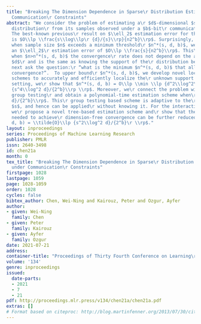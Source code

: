 ```yaml
---
title: "Breaking The Dimension Dependence in Sparse\r Distribution Estimation under
  Communication\r Constraints"
abstract: "We consider the problem of estimating a\r $d$-dimensional $s$-sparse discrete
  distribution\r from its samples observed under a $b$-bit\r communication constraint.
  The best-known previous\r result on $\\ell_2$ estimation error for this problem\r
  is $O\\lp \\frac{s\\log\\lp\r {d}/{s}\\rp}{n2^b}\\rp$. Surprisingly, we show that\r
  when sample size $n$ exceeds a minimum threshold\r $n^*(s, d, b)$, we can achieve
  an $\\ell_2$\r estimation error of $O\\lp \\frac{s}{n2^b}\\rp$. This\r implies that
  when $n>n^*(s, d, b)$ the convergence\r rate does not depend on the ambient dimension
  $d$\r and is the same as knowing the support of the\r distribution beforehand.  We
  next ask the question:\r “what is the minimum $n^*(s, d, b)$ that allows\r dimension-free
  convergence?”.  To upper bound\r $n^*(s, d, b)$, we develop novel localization\r
  schemes to accurately and efficiently localize the\r unknown support. For the non-interactive
  setting, we\r show that $n^*(s, d, b) = O\\lp \\min \\lp {d^2\\log^2\r d}/{2^b},
  {s^4\\log^2 d}/{2^b}\\rp \\rp$. Moreover, we\r connect the problem with non-adaptive
  group testing\r and obtain a polynomial-time estimation scheme when\r $n = \\tilde{\\Omega}\\lp{s^4\\log^4
  d}/{2^b}\\rp$. This\r group testing based scheme is adaptive to the\r sparsity parameter
  $s$, and hence can be applied\r without knowing it. For the interactive setting,
  we\r propose a novel tree-based estimation scheme and\r show that the minimum sample-size
  needed to achieve\r dimension-free convergence can be further reduced to\r $n^*(s,
  d, b) = \\tilde{O}\\lp {s^2\\log^2 d}/{2^b}\r \\rp$."
layout: inproceedings
series: Proceedings of Machine Learning Research
publisher: PMLR
issn: 2640-3498
id: chen21a
month: 0
tex_title: "Breaking The Dimension Dependence in Sparse\r Distribution Estimation
  under Communication\r Constraints"
firstpage: 1028
lastpage: 1059
page: 1028-1059
order: 1028
cycles: false
bibtex_author: Chen, Wei-Ning and Kairouz, Peter and Ozgur, Ayfer
author:
- given: Wei-Ning
  family: Chen
- given: Peter
  family: Kairouz
- given: Ayfer
  family: Ozgur
date: 2021-07-21
address:
container-title: "Proceedings of Thirty Fourth Conference on Learning\r Theory"
volume: '134'
genre: inproceedings
issued:
  date-parts:
  - 2021
  - 7
  - 21
pdf: http://proceedings.mlr.press/v134/chen21a/chen21a.pdf
extras: []
# Format based on citeproc: http://blog.martinfenner.org/2013/07/30/citeproc-yaml-for-bibliographies/
---
```


